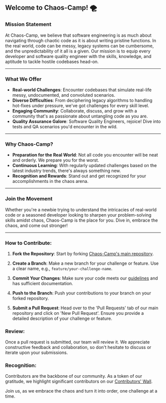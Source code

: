## Welcome to Chaos-Camp! 🌪️

### Mission Statement
At Chaos-Camp, we believe that software engineering is as much about navigating through chaotic code as it is about writing pristine functions. In the real world, code can be messy, legacy systems can be cumbersome, and the unpredictability of it all is a given. Our mission is to equip every developer and software quality engineer with the skills, knowledge, and aptitude to tackle hostile codebases head-on. 

---

### What We Offer

- **Real-world Challenges**: Encounter codebases that simulate real-life messy, undocumented, and convoluted scenarios.
- **Diverse Difficulties**: From deciphering legacy algorithms to handling hot-fixes under pressure, we've got challenges for every skill level.
- **Engaging Community**: Collaborate, discuss, and grow with a community that's as passionate about untangling code as you are.
- **Quality Assurance Galore**: Software Quality Engineers, rejoice! Dive into tests and QA scenarios you'd encounter in the wild.

---

### Why Chaos-Camp?

- **Preparation for the Real World**: Not all code you encounter will be neat and orderly. We prepare you for the worst.
- **Continuous Learning**: With regularly updated challenges based on the latest industry trends, there's always something new.
- **Recognition and Rewards**: Stand out and get recognized for your accomplishments in the chaos arena.

---

### Join the Movement

Whether you're a newbie trying to understand the intricacies of real-world code or a seasoned developer looking to sharpen your problem-solving skills amidst chaos, Chaos-Camp is the place for you. Dive in, embrace the chaos, and come out stronger!

---

### How to Contribute:

1. **Fork the Repository**: Start by forking [Chaos-Camp's main repository](#link-to-main-repo).

2. **Create a Branch**: Make a new branch for your challenge or feature. Use a clear name, e.g., `feature/your-challenge-name`.

3. **Commit Your Changes**: Make sure your code meets our [guidelines](#link-to-code-guidelines) and has sufficient documentation.

4. **Push to the Branch**: Push your contributions to your branch on your forked repository.

5. **Submit a Pull Request**: Head over to the 'Pull Requests' tab of our main repository and click on 'New Pull Request'. Ensure you provide a detailed description of your challenge or feature.

### Review:

Once a pull request is submitted, our team will review it. We appreciate constructive feedback and collaboration, so don't hesitate to discuss or iterate upon your submissions.

### Recognition:

Contributors are the backbone of our community. As a token of our gratitude, we highlight significant contributors on our [Contributors' Wall](#link-to-contributors-wall).

Join us, as we embrace the chaos and turn it into order, one challenge at a time.
